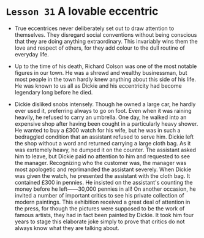 # `Lesson 31` A lovable eccentric

* True eccentrices never deliberately set out to draw attention to themselves. They disregard social conventions without being conscious that they are doing anything extraordinary. This invariably wins them the love and respect of others, for they add colour to the dull routine of everyday life.

* Up to the time of his death, Richard Colson was one of the most notable figures in our town. He was a shrewd and wealthy businessman, but most people in the town hardly knew anything about this side of  his life. He was known to us all as Dickie and his eccentricity had become legendary long before he died.

* Dickie disliked snobs intensely. Though he owned a large car, he hardly ever used it, preferring always to go on foot. Even when it was raining heavily, he refused to carry an umbrella. One day, he walked into an expensive shop after having been cought in a particularly heavy shower. He wanted to buy a £300 watch for his wife, but he was in such a bedraggled condition that an assistant refused to serve him. Dickie left the shop without a word and returned carrying a large cloth bag. As it was exrtemely heavy, he dumped it on the counter. The assistant asked him to leave, but Dickie paid no attention to him and requested to see the manager. Recognizing who the customer was, the manager was most apologetic and reprimanded the assistant severely. When Dickie was given the watch, he presented the assistant with the cloth bag. It contained £300 in pennies. He insisted on the assistant's counting the money before he left——30,000 pennies in all! On another occasion, he invited a number of important critics to see his private collection of modern paintings. This exhibition received a great deal of attention in the press, for though the pictures were supposed to be the work of famous artists, they had in fact been painted by Dickie. It took him four years to stage this elaborate joke simply to prove that critics do not always know what they are talking about.
